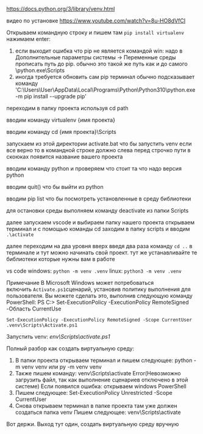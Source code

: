 https://docs.python.org/3/library/venv.html

видео по установке
https://www.youtube.com/watch?v=8u-HO8dVfCI

Открываем командную строку и пишем там `pip install virtualenv` нажимаем enter:
1. если выходит ошибка что pip не является командой win:
		надо в Дополнительные параметры системы -> Переменные среды прописать путь до pip. обычно это такой же путь как и до самого \\python.exe\\Scripts
2. иногда требуется обновить сам pip терминал обычно подсказывает команду
'C:\\Users\\User\\AppData\\Local\\Programs\\Python\\Python310\\python.exe -m pip install --upgrade pip'
		
переходим в папку проекта используя cd path

вводим команду virtualenv {имя проекта}

вводим команду cd {имя проекта}\\Scripts

запускаем из этой директории activate.bat  что бы запустить venv
если все верно то в командной строке должно слева перед строчко пути в скоюках появится название вашего проекта

вводим команду python  и проверяем что стоит та что надо версия python

вводим quit() что бы выйти из python

вводим pip list что бы посмотреть установленные в среду библиотеки

для остановки среды выполняем команду  deactivate из папки Scripts

далее запускаем vscode и выбираем папку нашего проекта
открываем терминал и с помощью команды cd заходим в папку scripts
и вводим `.\activate`

далее переходим на два уровня вверх введя два раза команду `cd ..` в терминале
и тут можно начинать свой проект. тут же устанавливайте те библиотеки которые нужны вам в работе


vs code
	windows:  `python -m venv .venv`
	linux: `python3 -m venv .venv`

Примечание
В Microsoft Windows может потребоваться включить `Activate.ps1`сценарий, установив политику выполнения для пользователя. Вы можете сделать это, выполнив следующую команду PowerShell:
PS C:> Set-ExecutionPolicy -ExecutionPolicy RemoteSigned -Область CurrentUse
```
Set-ExecutionPolicy -ExecutionPolicy RemoteSigned -Scope CurrentUser
.venv\Scripts\Activate.ps1
```

Запустить venv:
	_env\\Scripts\\activate.ps1_



Полный разбор как создать виртуальную среду:
1) В папки проекта открываем терминал и пишем следующее: python -m venv venv или py -m venv venv
2) Также пишем команду: venv\Scripts\activate 
Error(Невозможно загрузить файл, так как выполнение сценариев отключено в этой системе)
Если появился ошибка: открываем windows PowerShell
1) Пишем следующее:  Set-ExecutionPolicy Unrestricted -Scope CurrentUser
2) Снова открываем терминал в папке проекта там уже должен создаться папка venv
Пишем следующее: venv\Scripts\activate

Вот держи. Выход тут один, создать виртуальную среду вручную
